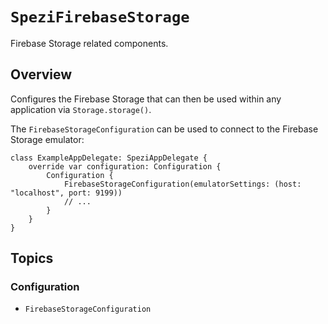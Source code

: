 # ``SpeziFirebaseStorage``

<!--

This source file is part of the Stanford Spezi open-source project

SPDX-FileCopyrightText: 2024 Stanford University and the project authors (see CONTRIBUTORS.md)

SPDX-License-Identifier: MIT

-->

Firebase Storage related components.

## Overview

Configures the Firebase Storage that can then be used within any application via `Storage.storage()`.

The ``FirebaseStorageConfiguration`` can be used to connect to the Firebase Storage emulator:
```
class ExampleAppDelegate: SpeziAppDelegate {
    override var configuration: Configuration {
        Configuration {
            FirebaseStorageConfiguration(emulatorSettings: (host: "localhost", port: 9199))
            // ...
        }
    }
}
```

## Topics

### Configuration

- ``FirebaseStorageConfiguration``
